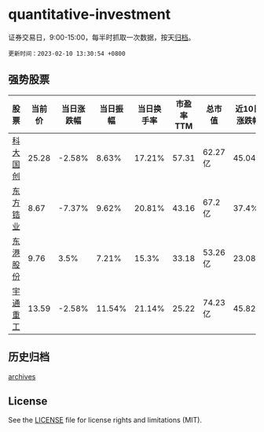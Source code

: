 # quantitative-investment

证券交易日，9:00-15:00，每半时抓取一次数据，按天[归档](archives)。

`更新时间：2023-02-10 13:30:54 +0800`

## 强势股票

|股票|当前价|当日涨跌幅|当日振幅|当日换手率|市盈率TTM|总市值|近10日涨跌幅|
|----|----|----|----|----|----|----|----|
|[科大国创](https://xueqiu.com/S/SZ300520)|25.28|-2.58%|8.63%|17.21%|57.31|62.27亿|45.04%|
|[东方锆业](https://xueqiu.com/S/SZ002167)|8.67|-7.37%|9.62%|20.81%|43.16|67.2亿|37.4%|
|[东港股份](https://xueqiu.com/S/SZ002117)|9.76|3.5%|7.21%|15.3%|33.18|53.26亿|23.08%|
|[宇通重工](https://xueqiu.com/S/SH600817)|13.59|-2.58%|11.54%|21.14%|25.22|74.23亿|45.82%|

## 历史归档

[archives](archives)

## License

See the [LICENSE](LICENSE) file for license rights and limitations (MIT).